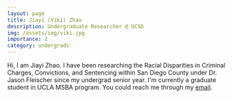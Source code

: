 ```yaml
---
layout: page
title: Jiayi (Viki) Zhao
description: Undergraduate Researcher @ UCSD
img: /assets/img/viki.jpg
importance: 2
category: undergrads
---
```

Hi, I am Jiayi Zhao. I have been researching the Racial Disparities in Criminal Charges, Convictions, and Sentencing within San Diego County under Dr. Jason Fleischer since my undergrad senior year. I'm currently a graduate student in UCLA MSBA program. You could reach me through my [email](j4zhao@ucsd.edu).
